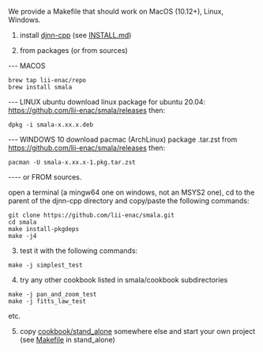 We provide a Makefile that should work on MacOS (10.12+), Linux, Windows.

1. install [djnn-cpp](https://github.com/lii-enac/djnn-cpp) (see [INSTALL.md](https://github.com/lii-enac/djnn-cpp/blob/master/INSTALL.md))

2. from packages (or from sources)

--- MACOS

```
brew tap lii-enac/repo
brew install smala
```

--- LINUX ubuntu
download linux package for ubuntu 20.04: <https://github.com/lii-enac/smala/releases>
then:

```
dpkg -i smala-x.xx.x.deb
```

--- WINDOWS 10
download pacmac (ArchLinux) package .tar.zst from <https://github.com/lii-enac/smala/releases>
then:

```
pacman -U smala-x.xx.x-1.pkg.tar.zst
```

---- or FROM sources.

open a terminal (a mingw64 one on windows, not an MSYS2 one), cd to the parent of the djnn-cpp directory and copy/paste the following commands:

```
git clone https://github.com/lii-enac/smala.git  
cd smala  
make install-pkgdeps  
make -j4  
```

3. test it with the following commands:

```
make -j simplest_test
```

4. try any other cookbook listed in smala/cookbook subdirectories

```
make -j pan_and_zoom_test
make -j fitts_law_test
```

etc.

5. copy [cookbook/stand_alone](cookbook/stand_alone) somewhere else and start your own project (see [Makefile](cookbook/stand_alone/Makefile) in stand_alone)
